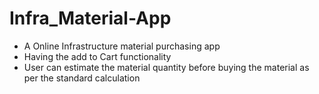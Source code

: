 # Infra_Material-App
- A Online Infrastructure material purchasing app
- Having the add to Cart functionality
- User can estimate the material quantity before buying the material as per the standard calculation
